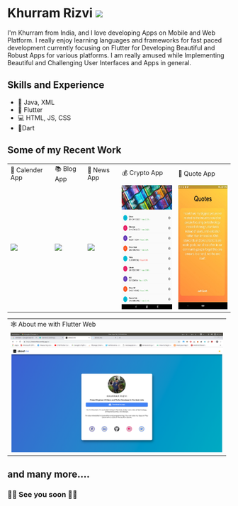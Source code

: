 # Khurram Rizvi <img src=https://github.githubassets.com/images/icons/emoji/octocat.png height=30px>
I'm Khurram from India, and I love developing Apps on Mobile and Web Platform.
I really enjoy learning languages and frameworks for fast paced development currently focusing on Flutter for Developing Beautiful and Robust Apps for various platforms. I am really amused while Implementing Beautiful and Challenging User Interfaces and Apps in general.

## Skills and Experience
* 🤖 Java, XML
* 📱  Flutter
* 💻 HTML, JS, CSS 
* 🎯Dart

## Some of my Recent Work
<table>
  <tr>
    <td>📃 Calender App </td>
    <td>📚 Blog App </td>
    <td>📰 News App </td>
    <td>💰 Crypto App </td>
    <td>💭 Quote App </td>
  </tr>
  <tr>
    <td>
        <img src="https://github.com/khurramrizvi/FlutterCalenderUI/blob/master/misc/2.png" height="280">
    </td>
   <td>
        <img src="https://github.com/khurramrizvi/BlogApp/blob/master/ss/Screenshot_blog_app_20190828-005417.png" height="280" >
    </td>
    <td>
        <img src="https://github.com/khurramrizvi/designer_news/blob/master/ss/andro_ss1.png" height="280" >
    </td>
    <td>
        <img src="https://github.com/khurramrizvi/flutter_pro_apps/blob/master/crypto_app/ss/crypto1.png" height="280" >
    </td>
    <td>
        <img src="https://github.com/khurramrizvi/flutter_quote_app/blob/master/ss/ss.jpg" height="280" >
    </td>
  </tr>
  </table>
  
 <table>
  <tr> 
    <td>🕸️ About me with Flutter Web</td>
  </tr>
  <tr>
    <td>
      <img src="https://github.com/khurramrizvi/flutterfolio/blob/master/ss/full.png" width="480" >
    </td>
  </tr>
 </table>
 
## and many more....

### 🐱‍👤 See you soon 👋👋
